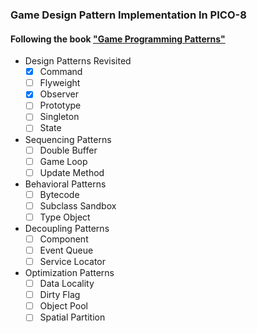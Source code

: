 ### Game Design Pattern Implementation In PICO-8

#### Following the book ["Game Programming Patterns"](https://gameprogrammingpatterns.com)

- Design Patterns Revisited
    - [x] Command
    - [ ] Flyweight
    - [x] Observer
    - [ ] Prototype
    - [ ] Singleton
    - [ ] State
- Sequencing Patterns
    - [ ] Double Buffer
    - [ ] Game Loop
    - [ ] Update Method
- Behavioral Patterns
    - [ ] Bytecode
    - [ ] Subclass Sandbox
    - [ ] Type Object
- Decoupling Patterns
    - [ ] Component
    - [ ] Event Queue
    - [ ] Service Locator
- Optimization Patterns
    - [ ] Data Locality
    - [ ] Dirty Flag
    - [ ] Object Pool
    - [ ] Spatial Partition